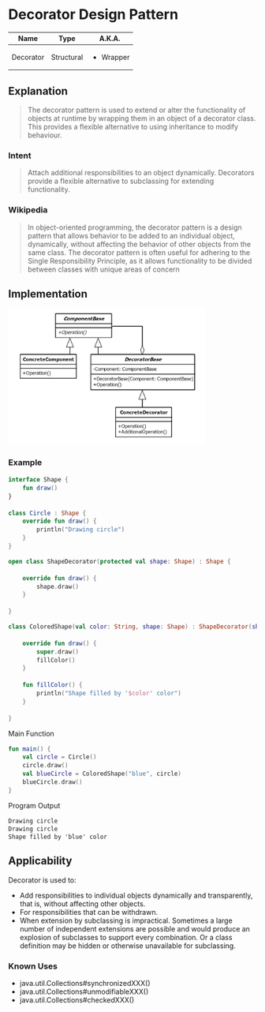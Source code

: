 # Decorator Design Pattern

| Name      | Type       | A.K.A.                    |
|-----------|------------|---------------------------|
| Decorator | Structural | <ul><li>Wrapper</li></ul> |

## Explanation

> The decorator pattern is used to extend or alter the functionality of objects at runtime by wrapping them in an object of a decorator class. This provides a flexible alternative to using inheritance to modify behaviour.

### Intent

> Attach additional responsibilities to an object dynamically. Decorators provide a flexible alternative to subclassing for extending functionality.

### Wikipedia

> In object-oriented programming, the decorator pattern is a design pattern that allows behavior to be added to an individual object, dynamically, without affecting the behavior of other objects from the same class. The decorator pattern is often useful for adhering to the Single Responsibility Principle, as it allows functionality to be divided between classes with unique areas of concern

## Implementation

<img src="./src/main/resources/decorator-uml.png" alt="uml-diagram" width="400">

### Example

```kotlin
interface Shape {
    fun draw()
}

class Circle : Shape {
    override fun draw() {
        println("Drawing circle")
    }
}
```

```kotlin
open class ShapeDecorator(protected val shape: Shape) : Shape {

    override fun draw() {
        shape.draw()
    }

}
```

```kotlin
class ColoredShape(val color: String, shape: Shape) : ShapeDecorator(shape) {

    override fun draw() {
        super.draw()
        fillColor()
    }

    fun fillColor() {
        println("Shape filled by '$color' color")
    }

}
```

Main Function

```kotlin
fun main() {
    val circle = Circle()
    circle.draw()
    val blueCircle = ColoredShape("blue", circle)
    blueCircle.draw()
}
```

Program Output

```
Drawing circle
Drawing circle
Shape filled by 'blue' color
```

## Applicability

Decorator is used to:

* Add responsibilities to individual objects dynamically and transparently, that is, without affecting other objects.
* For responsibilities that can be withdrawn.
* When extension by subclassing is impractical. Sometimes a large number of independent extensions are possible and
  would produce an explosion of subclasses to support every combination. Or a class definition may be hidden or
  otherwise unavailable for subclassing.

### Known Uses

- java.util.Collections#synchronizedXXX()
- java.util.Collections#unmodifiableXXX()
- java.util.Collections#checkedXXX()
